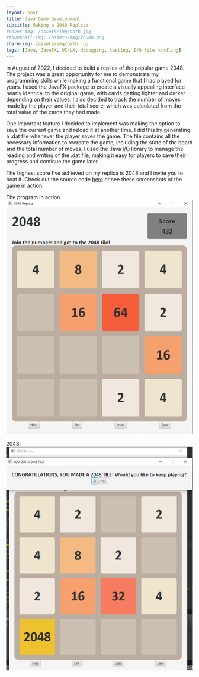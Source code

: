 ```yaml
---
layout: post
title: Java Game Development
subtitle: Making a 2048 Replica
#cover-img: /assets/img/path.jpg
#thumbnail-img: /assets/img/thumb.png
share-img: /assets/img/path.jpg
tags: [Java, JavaFX, UI/UX, debugging, testing, I/O file handling]
---
```


In August of 2022, I decided to build a replica of the popular game 2048. The project was a great opportunity for me to demonstrate
my programming skills while making a functional game that I had played for years. I used the JavaFX package to create a visually
appealing interface nearly identical to the original game, with cards getting lighter and darker depending on their values. I also
decided to track the number of moves made by the player and their total score, which was calculated from the total value of the cards
they had made.

One important feature I decided to implement was making the option to save the current game and reload it at another time. I did
this by generating a .dat file whenever the player saves the game. The file contains all the necessary information to recreate the game,
including the state of the board and the total number of moves. I used the Java I/O library to manage the reading and writing of the .dat
file, making it easy for players to save their progress and continue the game later. 

The highest score I've achieved on my replica is 2048 and I invite you to beat it. Check out the source code [here](https://github.com/amahag/2048Replica2022.git) or see these
screenshots of the game in action.



The program in action
![programInAction](/assets/img/snip1.PNG)




2048!
![2048SuccessScreen](/assets/img/withLabel.PNG)

